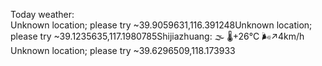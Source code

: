 Today weather:  
Unknown location; please try ~39.9059631,116.391248Unknown location; please try ~39.1235635,117.1980785Shijiazhuang: 🌫  🌡️+26°C 🌬️↗4km/h  
Unknown location; please try ~39.6296509,118.173933  
